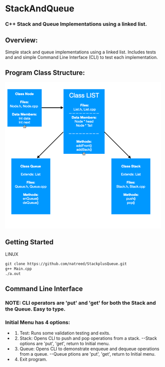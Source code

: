 # StackAndQueue

### C++ Stack and Queue Implementations using a linked list.

## Overview:
Simple stack and queue implementations using a linked list.
Includes tests and and simple Command Line Interface (CLI) to test each implementation.

## Program Class Structure:
![alt text](./ClassDiagram.png)

## Getting Started
LINUX
```
git clone https://github.com/natreed/StackplusQueue.git
g++ Main.cpp
./a.out
```

## Command Line Interface
### NOTE: CLI operators are 'put' and 'get' for both the Stack and the Queue. Easy to type.

### Initial Menu has 4 options:
- 1. Test:  Runs some validation testing and exits.
- 2. Stack: Opens CLI to push and pop operations from a stack.
--Stack options are 'put', 'get', return to Initial menu.
- 3. Queue: Opens CLI to demonstrate enqueue and dequeue operations from a queue.
--Queue ptions are 'put', 'get', return to Initial menu.
- 4. Exit program.